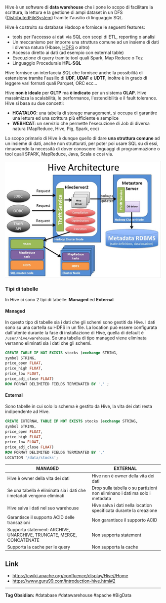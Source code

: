 Hive è un software di **data warehouse** che i pone lo scopo di facilitare la scrittura, la lettura e la gestione di ampi dataset in un DFS ([DistributedFileSystem](./../UsefulGeneralNotes/DistributedFileSystem.md)) tramite l'ausilio di linguaggio SQL.

Hive è costruito su database Hadoop e fornisce le seguenti features:
- tools per l'accesso ai dati via SQL con scopi di ETL, reporting o analisi
- Un meccanismo per imporre una struttura comune ad un insieme di dati i diversa natura (Hbase, [HDFS](./HDFS.md) o altro)
- Accesso diretto ai dati (ad esempio con external table)
- Esecuzione di query tramite tool quali Spark, Map Reduce o Tez
- Linguaggio Procedurale **HPL-SQL**

Hive fornisce un interfaccia SQL che fornisce anche la possibilità di estensione tramite l'ausilio di **UDF**, **UDAF** e **UDTF**, inoltre è in grado di leggere vari formati quali Parquet, ORC ecc...

Hive **non è ideale** per **OLTP** ma **è indicato** per un sistema **OLAP**. Hive massimizza la scalabilità, le performance, l'estendibilità e il fault tolerance. Hive si basa su due concetti:
- **HCATALOG**: una tabella di storage management, si occupa di garantire una lettura ed una scrittura più efficiente e semplice
- **WEBHCAT**: un servizio che permette l'esecuzione di Job di diversa natura (MapReduce, Hive, Pig, Spark, ecc)

Lo scopo primario di Hive è dunque quello di dare **una struttura comune** ad un insieme di dati, anche non strutturati, per poter poi usare SQL su di essi, rimuovendo la necessità di dover conoscere linguaggi di programmazione o tool quali SPARK, MapReduce, Java, Scala e così via.

![hive architecture](./../../Assets/Images/Notes/hiveArchitecture.jpg)

### Tipi di tabelle
In Hive ci sono 2 tipi di tabelle: **Managed** ed **External**
#### Managed
In questo tipo di tabelle sia i dati che gli schemi sono gestiti da Hive. I dati sono su una cartella su HDFS in un file. La location può essere configurata dall'utente durante la fase di installazione di Hive, quella di default è  `/user/hive/warehouse`. Se una tabella di tipo managed viene eliminata verranno eliminati sia i dati che gli schemi.
```sql
CREATE TABLE IF NOT EXISTS stocks (exchange STRING,
symbol STRING,
price_open FLOAT,
price_high FLOAT,
price_low FLOAT,
price_adj_close FLOAT)
ROW FORMAT DELIMITED FIELDS TERMINATED BY ',' ;
```

#### External
Sono tabelle in cui solo lo schema è gestito da Hive, la vita dei dati resta indipendente ad Hive.
```sql
CREATE EXTERNAL TABLE IF NOT EXISTS stocks (exchange STRING,
symbol STRING,
price_open FLOAT,
price_high FLOAT,
price_low FLOAT,
price_adj_close FLOAT)
ROW FORMAT DELIMITED FIELDS TERMINATED BY ','
LOCATION '/data/stocks';
```

| MANAGED | EXTERNAL|
|---|---|
|Hive è owner della vita dei dati|Hive non è owner della vita dei dati |
|Se una tabella è eliminata sia i dati che i metadati vengono eliminati|Drop sulla tabella o su partizioni non eliminano i dati ma solo i metadata|
|Hive salva i dati nel suo warehouse|Hive salva i dati nella location specificata durante la creazione|
|Garantisce il supporto ACID delle transazioni|Non garantisce il supporto ACID|
|Supporta statement: ARCHIVE, UNARCHIVE, TRUNCATE, MERGE, CONCATENATE|Non supporta statement|
|Supporta la cache per le query|Non supporta la cache|
## Link
- https://cwiki.apache.org/confluence/display/Hive//Home
- https://www.guru99.com/introduction-hive.html#2
---
**Tag Obsidian:** #database #datawarehouse #apache #BigData